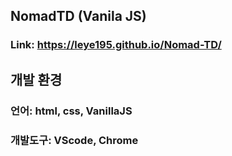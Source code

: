 ## NomadTD (Vanila JS)
### Link: https://leye195.github.io/Nomad-TD/
## 개발 환경
### 언어: html, css, VanillaJS
### 개발도구: VScode, Chrome
